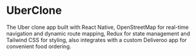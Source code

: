 # UberClone
The Uber clone app built with React Native, OpenStreetMap for real-time navigation and dynamic route mapping, Redux for state management and Tailwind CSS for styling, also integrates with a custom Deliveroo app for convenient food ordering. 
